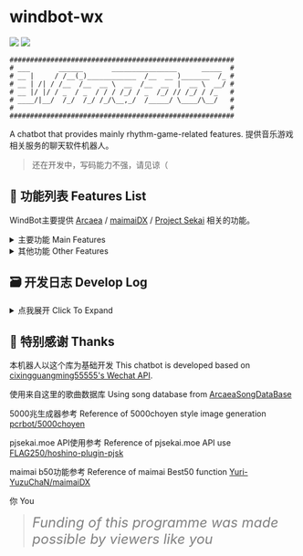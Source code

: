 # windbot-wx
![](https://img.shields.io/github/last-commit/Windsun6688/windbot-wx?style=for-the-badge)
![](https://img.shields.io/github/commit-activity/w/Windsun6688/windbot-wx?style=for-the-badge)

```
#######################################################
# ___       ______       ________________      _____  #
# __ |     / /__(_)____________  /__  __ )_______  /_ #
# __ | /| / /__  /__  __ \  __  /__  __  |  __ \  __/ #
# __ |/ |/ / _  / _  / / / /_/ / _  /_/ // /_/ / /_   #
# ____/|__/  /_/  /_/ /_/\__,_/  /_____/ \____/\__/   #
#                                                     #
#######################################################
```

A chatbot that provides mainly rhythm-game-related features.
提供音乐游戏相关服务的聊天软件机器人。
> 还在开发中，写码能力不强，请见谅（

## :page_with_curl: 功能列表 Features List
WindBot主要提供 [Arcaea](https://arcaea.lowiro.com/) / [maimaiDX](https://maimai.sega.jp/) / [Project Sekai](https://pjsekai.sega.jp/) 相关的功能。
<details>
  <summary>主要功能 Main Features</summary>

- **Arcaea相关**: 查询歌曲信息，查询谱面信息，查询别名，获取指定定数所有曲目，定数表，随机曲目
- **maimaiDX相关**: 查询歌曲&谱面信息，查询别名，best50图片生成，随机曲目，新歌列表，牌子查询
- **pjsk相关**: 查询当前活动信息，查询个人FC/AP数据，查询皆传进度，查询别名
  

</details>

<details>
  <summary>其他功能 Other Features</summary>

  - 我想要五千兆系图片生成
  - 动画截图溯源
  - 拍一拍执行命令
  - RSS订阅推送

</details>

## :card_file_box: 开发日志 Develop Log

<details>
  <summary>点我展开 Click To Expand</summary>

- 2024.01.08
    - 更新功能：
        - rand <item1> <item2> [item3]...... 随机抽取项目
    - 修复功能：
        - mb50 rating框颜色不正确的问题

- 2023.12.30
    - 更新功能：
        - parrot, friday更改为@命令触发
        - parrot现在会发送parrot名称+更高清的parrot动图
        - parrot新增参数 `l`（lowres）发送之前的低像素版本动图

- 2023.12.23
    - 更新功能:
        - minfo现在会将DX后版本号显示为国行版本
        - parrot更改为触发词触发
- 2023.12.20
    - 添加功能:
        - parrot 随机发送一张派对鹦鹉图片
- 2023.12.15
    - 修复功能:
        - 当WB未记录昵称被拍时，会正确刷新用户
        - 调用时的前置和后置空格已被chomp
- 2023.12.15
    - 修复功能:
        - PatAction可以连环绑定的问题
        - 使用设定为patstat的PatAction对群组造成侵入性影响的问题
- 2023.12.13
  - WindBot一周年！🎉
  - 新增功能:
    - PatAction 拍一拍WB执行预设定命令
    - 使用“WB"呼出WindBot
    - listfunc 展示所有可用命令

- 2023.12.4
  - 修复功能: mplate
    - 修复了名牌版确定后会多次出现总共计数的问题
    - 解决了Re:Master计数出错的问题
    - 华&煌系列的国服特性已经正确显示

- 2023.12.3
  - 新增功能:
    - mplate <plate> maimai名牌版进度查询 (Diving-Fish数据源)

- 2023.12.1
  - 改善了功能呼叫结构
  - 新增功能:
    - 机器电池检测功能，失去墙插自动提醒管理员

- 2023.11.25
  - 修复了rss推送功能的
    ```
    题@个:
    这       
    Link: 问
    ```

- 2023.10.18
  - 修复功能: pjskpf, amikaiden
  - 新增功能:
    - pwhat [alias] pjsk别名库
    - pinfo [ID | Title] pjsk歌曲信息
    - pcinfo [ID] pjsk谱面信息

- 2023.9.14
  - 修复rss推送会重复推送，动态删除导致不再判断刷新的问题

- 2023.9.11
  - 增加rss推送功能
  - 新增randmai函数 随机抽取maimai歌曲
  - 新增mnew函数 显示当前maimai版本所有歌曲
  - 修复拍一拍相关

- 2023.08.20
  - 适配wxAPI更新，wx版本更新至至3.9.2.23

</details>

## :gift_heart: 特别感谢 Thanks

本机器人以这个库为基础开发 This chatbot is developed based on [cixingguangming55555's Wechat API](https://github.com/cixingguangming55555/wechat-bot).

使用来自这里的歌曲数据库 Using song database from [ArcaeaSongDataBase](https://github.com/Arcaea-Infinity/ArcaeaSongDatabase)

5000兆生成器参考 Reference of 5000choyen style image generation [pcrbot/5000choyen](https://github.com/pcrbot/5000choyen)

pjsekai.moe API使用参考 Reference of pjsekai.moe API use [FLAG250/hoshino-plugin-pjsk](https://github.com/FLAG250/hoshino-plugin-pjsk)

maimai b50功能参考 Reference of maimai Best50 function [Yuri-YuzuChaN/maimaiDX](https://github.com/Yuri-YuzuChaN/maimaiDX)

你 You 
> <font color=gray size=5>*Funding of this programme was made possible by viewers like you*</font>
